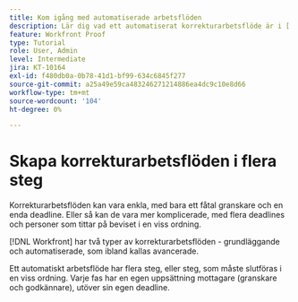```yaml
---
title: Kom igång med automatiserade arbetsflöden
description: Lär dig vad ett automatiserat korrekturarbetsflöde är i [!DNL &#x200B; Workfront]  och hur det skiljer sig från ett grundläggande arbetsflöde.
feature: Workfront Proof
type: Tutorial
role: User, Admin
level: Intermediate
jira: KT-10164
exl-id: f480db0a-0b78-41d1-bf99-634c6845f277
source-git-commit: a25a49e59ca483246271214886ea4dc9c10e8d66
workflow-type: tm+mt
source-wordcount: '104'
ht-degree: 0%

---
```


# Skapa korrekturarbetsflöden i flera steg

Korrekturarbetsflöden kan vara enkla, med bara ett fåtal granskare och en enda deadline. Eller så kan de vara mer komplicerade, med flera deadlines och personer som tittar på beviset i en viss ordning.

[!DNL Workfront] har två typer av korrekturarbetsflöden - grundläggande och automatiserade, som ibland kallas avancerade.

Ett automatiskt arbetsflöde har flera steg, eller steg, som måste slutföras i en viss ordning. Varje fas har en egen uppsättning mottagare (granskare och godkännare), utöver sin egen deadline.

<!--
Note by Chuck Middleton, 6-28-22:
This tutorial is an incomplete dulplicate. It should have a video included. Video with MPC ID 335130 does an excellent job of explaining automated workflows, but it was in the Workfront Proof > Administration and setup section of the TOC. I moved it, along with related workflow tutorials, into the Workfront Proof > Proof workflows section. I also removed this tutorial from the TOC.
-->
